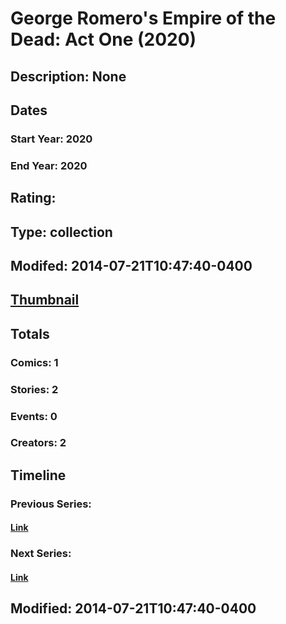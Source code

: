 # George Romero's Empire of the Dead: Act One (2020)
## Description: None
## Dates
### Start Year: 2020
### End Year: 2020
## Rating: 
## Type: collection
## Modifed: 2014-07-21T10:47:40-0400
## [Thumbnail](http://i.annihil.us/u/prod/marvel/i/mg/b/40/image_not_available.jpg)
## Totals
### Comics: 1
### Stories: 2
### Events: 0
### Creators: 2
## Timeline
### Previous Series: 
#### [Link]()
### Next Series: 
#### [Link]()
## Modified: 2014-07-21T10:47:40-0400